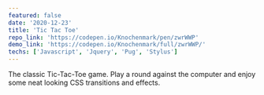 ```yaml
---
featured: false
date: '2020-12-23'
title: 'Tic Tac Toe'
repo_link: 'https://codepen.io/Knochenmark/pen/zwrWWP'
demo_link: 'https://codepen.io/Knochenmark/full/zwrWWP/'
techs: ['Javascript', 'Jquery', 'Pug', 'Stylus']
---
```


The classic Tic-Tac-Toe game. Play a round against the computer and enjoy some neat looking CSS transitions and effects.
